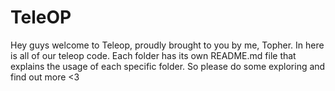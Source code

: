 # TeleOP

Hey guys welcome to Teleop, proudly brought to you by
me, Topher. In here is all of our teleop code.
Each folder has its own README.md file that explains the usage of each specific folder.
So please do some exploring and find out more <3

